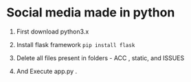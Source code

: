# Social media made in python

1) First download python3.x

2) Install flask framework
 ```pip install flask```

3) Delete all files present in folders - ACC , static, and ISSUES

4) And Execute app.py .

